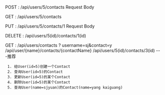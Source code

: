 POST : /api/users/5/contacts   Request Body

GET : /api/users/5/contacts

PUT : /api/users/5/contacts/1   Request Body

DELETE : /api/users/5(id)/contacts/1(id)


GET : /api/users/contacts ? username=sj&contact=y
       /api/user/{name}/contacts/{contactName}
     /api/users/5(id)/contacts/3(id) ---推荐
     
     
     1. 给User(id=5)创建一个Contact
     2. 查询User(id=5)的Contact
     3. 更新User(id=5)的某个Contact
     4. 删除User(id=5)的某个Contact
     5. 查询User(name=sjyuan)的Contact(name=yang kaiguang)
     
